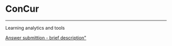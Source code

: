 # ConCur
---
Learning analytics and tools

[Answer submittion - brief description"](guides/submitting_answers.md)
